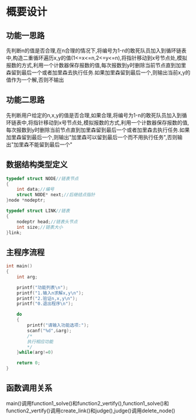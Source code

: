 # 概要设计

## 功能一思路

先判断n的值是否合理,在n合理的情况下,将编号为1-n的敢死队员加入到循环链表中,构造二重循环遍历x,y的值(1<=x<=n,2<=y<=n),将指针移动到x号节点处,模拟报数的方式,利用一个计数器保存报数的值,每次报数到y时删除当前节点直到加里森留到最后一个或者加里森去执行任务.如果加里森留到最后一个,则输出当前x,y的值作为一个解,否则不输出

## 功能二思路

先判断用户给定的n,x,y的值是否合理,如果合理,将编号为1-n的敢死队员加入到循环链表中,将指针移动到x号节点处,模拟报数的方式,利用一个计数器保存报数的值,每次报数到y时删除当前节点直到加里森留到最后一个或者加里森去执行任务.如果加里森留到最后一个,则输出"加里森可以留到最后一个而不用执行任务",否则输出"加里森不能留到最后一个"

## 数据结构类型定义

```c++
typedef struct NODE//链表节点
{
    int data;//编号
    struct NODE* next;//后继结点指针
}node *nodeptr;

typedef struct LINK//链表
{
    nodeptr head;//链表头节点
    int size;//链表大小
}link;
```

## 主程序流程

```c++
int main()
{
    int arg;

    printf("功能列表\n");
    printf("1.输入n求解x,y\n");
    printf("2.验证n,x,y\n");
    printf("0.退出程序\n");

    do
    {
        printf("请输入功能选项:");
        scanf("%d",&arg);
        /*
        执行相应功能
        */
    }while(arg!=0)

    return 0;
}
```

## 函数调用关系

main()调用function1_solve()和function2_vertify(),function1_solve()和function2_vertify()调用create_link()和judge(),judge()调用delete_node()
